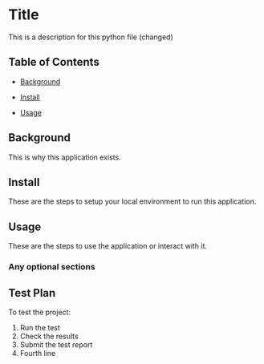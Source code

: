 # Title

This is a description for this python file (changed)

## Table of Contents

- [Background](#background)

- [Install](#install)

- [Usage](#usage)

## Background

This is why this application exists.

## Install

These are the steps to setup your local environment to run this application.

## Usage

These are the steps to use the application or interact with it.

### Any optional sections

## Test Plan

To test the project:

   1. Run the test
   2. Check the results
   3. Submit the test report
   4. Fourth line